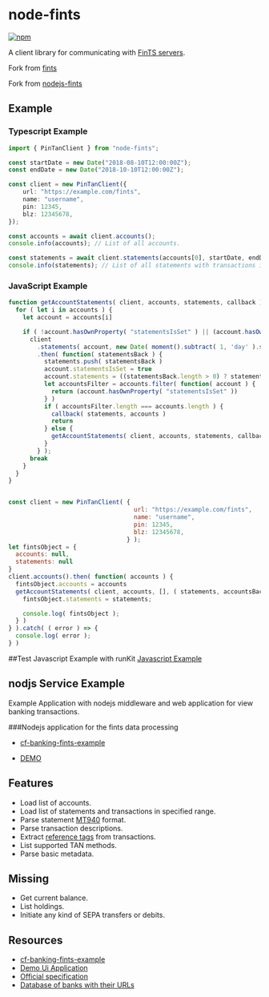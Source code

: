 # node-fints

[![npm](https://img.shields.io/npm/v/node-fints.svg)](https://www.npmjs.com/package/node-fints)

A client library for communicating with [FinTS servers](https://www.hbci-zka.de/).

Fork from [fints](https://github.com/Prior99/fints)

Fork from [nodejs-fints](https://github.com/as19git67/nodejs-fints)

## Example

### Typescript Example
```typescript
import { PinTanClient } from "node-fints";

const startDate = new Date("2018-08-10T12:00:00Z");
const endDate = new Date("2018-10-10T12:00:00Z");

const client = new PinTanClient({
    url: "https://example.com/fints",
    name: "username",
    pin: 12345,
    blz: 12345678,
});

const accounts = await client.accounts();
console.info(accounts); // List of all accounts.

const statements = await client.statements(accounts[0], startDate, endDate);
console.info(statements); // List of all statements with transactions in specified date range.
```

### JavaScript Example
```javascript
function getAccountStatements( client, accounts, statements, callback ) {
  for ( let i in accounts ) {
    let account = accounts[i]

    if ( !account.hasOwnProperty( "statementsIsSet" ) || (account.hasOwnProperty( "statementsIsSet" ) && !account.statementsIsSet) ) {
      client
        .statements( account, new Date( moment().subtract( 1, 'day' ).startOf( 'day' ) ), new Date() )
        .then( function( statementsBack ) {
          statements.push( statementsBack )
          account.statementsIsSet = true
          account.statements = ((statementsBack.length > 0) ? statementsBack[0] : {})
          let accountsFilter = accounts.filter( function( account ) {
            return (account.hasOwnProperty( "statementsIsSet" ))
          } )
          if ( accountsFilter.length === accounts.length ) {
            callback( statements, accounts )
            return
          } else {
            getAccountStatements( client, accounts, statements, callback )
          }
        } );
      break
    }
  }
}


const client = new PinTanClient( {
                                   url: "https://example.com/fints",
                                   name: "username",
                                   pin: 12345,
                                   blz: 12345678,
                                 } );
let fintsObject = {
  accounts: null,
  statements: null
}
client.accounts().then( function( accounts ) {
  fintsObject.accounts = accounts
  getAccountStatements( client, accounts, [], ( statements, accountsBack ) => {
    fintsObject.statements = statements;

    console.log( fintsObject );
  } )
} ).catch( ( error ) => {
  console.log( error );
} )
```

##Test Javascript Example with runKit 
[Javascript Example](https://runkit.com/guidomueller/javascript-fints-example)

## nodjs Service Example
Example Application with nodejs middleware and web application for view banking transactions.

###Nodejs application for the fints data processing 
- [cf-banking-fints-example](https://github.com/guidoMueller/cf-banking-fints-example)

- [DEMO](https://cf-banking-fints-example.cfapps.eu10.hana.ondemand.com/)


## Features

- Load list of accounts.
- Load list of statements and transactions in specified range.
- Parse statement [MT940](https://en.wikipedia.org/wiki/MT940) format.
- Parse transaction descriptions.
- Extract [reference tags](https://www.dzbank.de/content/dam/dzbank_de/de/home/produkte_services/Firmenkunden/PDF-Dokumente/transaction%20banking/elektronicBanking/SEPA-Belegungsregeln_MT940-DK_082016.~644b217ec96b35dfffcaf18dc2df800a.pdf) from transactions.
- List supported TAN methods.
- Parse basic metadata.

## Missing

- Get current balance.
- List holdings.
- Initiate any kind of SEPA transfers or debits.

## Resources

- [cf-banking-fints-example](https://github.com/guidoMueller/cf-banking-fints-example)
- [Demo Ui Application](https://cf-banking-fints-example.cfapps.eu10.hana.ondemand.com/)
- [Official specification](https://www.hbci-zka.de/spec/3_0.htm)
- [Database of banks with their URLs](https://github.com/jhermsmeier/fints-institute-db)
